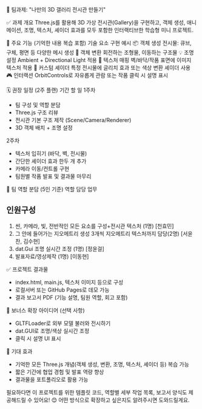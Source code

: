 🎯 팀과제: "나만의 3D 갤러리 전시관 만들기"

✅ 과제 개요
Three.js를 활용해 3D 가상 전시관(Gallery)을 구현하고, 객체 생성, 애니메이션, 조명, 텍스처, 셰이더 효과를 모두 포함한 인터랙티브한 학습형 미니 프로젝트.

🧩 주요 기능 (기억한 내용 복습 포함)
기술 요소	구현 예시
📦 객체 생성	전시물: 큐브, 구체, 평면 등 다양한 메시 생성
🔁 객체 변환	회전하는 조형물, 이동하는 구조물
💡 조명 설정	Ambient + Directional Light 적용
🧱 텍스처 매핑	벽/바닥/작품 표면에 이미지 텍스처 적용
🎨 커스텀 셰이더	특정 전시물에 글리치 효과 또는 색상 변환 셰이더 사용
🎮 인터랙션	OrbitControls로 자유롭게 관람 또는 작품 클릭 시 설명 표시

🗓️ 권장 일정 (2주 플랜)
기간	할 일
1주차	
- 팀 구성 및 역할 분담
- Three.js 구조 리뷰
- 전시관 기본 구조 제작 (Scene/Camera/Renderer)
- 3D 객체 배치 + 조명 설정

2주차	
- 텍스처 입히기 (바닥, 벽, 전시물)
- 간단한 셰이더 효과 한두 개 추가
- 카메라 이동/컨트롤 구현
- 팀원별 작품 발표 및 결과물 마무리

👥 팀 역할 분담 (5인 기준)
역할	담당 업무

## 인원구성
1. 씬, 카메라,  빛, 전반적인 모든 요소를 구성+전시관 텍스처 (1명) [천효민]
2. 그 안에 들어가는 지오메트리 생성 3개씩 지오메트리 텍스처까지 담당(2명) [서윤찬, 김수현]
3. dat.Gui 조명 실시간 조정 (1명) [정윤걸]
4. 발표자료/영상제작 (1명) [이동현]

✅ 프로젝트 결과물
- index.html, main.js, 텍스처 이미지 등으로 구성
- 로컬서버 또는 GitHub Pages로 데모 가능
- 결과 보고서 PDF (기능 설명, 팀원 역할, 회고 포함)

🎁 보너스 확장 아이디어 (선택 사항)
- GLTFLoader로 외부 모델 불러와 전시하기
- dat.GUI로 조명/색상 실시간 조정
- 클릭 시 설명 UI 표시

📌 기대 효과
- 기억한 모든 Three.js 개념(객체 생성, 변환, 조명, 텍스처, 셰이더 등) 복습 가능
- 짧은 기간에 협업 경험 및 발표 역량 향상
- 결과물을 포트폴리오로 활용 가능

필요하다면 이 프로젝트를 위한 템플릿 코드, 역할별 세부 작업 목록, 보고서 양식도 제공해드릴 수 있어요! 😊
어떤 방식으로 확장하고 싶은지도 알려주시면 도와드릴게요.

